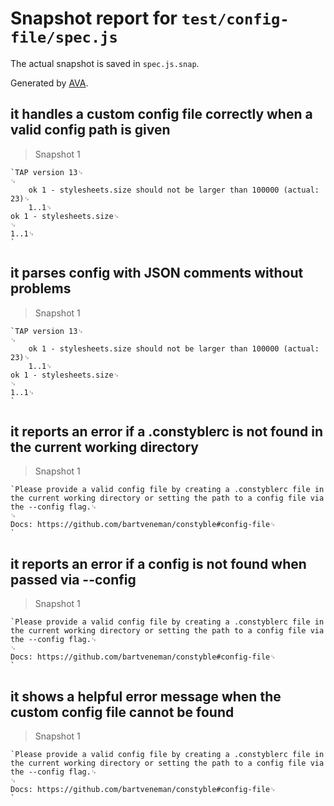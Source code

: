 # Snapshot report for `test/config-file/spec.js`

The actual snapshot is saved in `spec.js.snap`.

Generated by [AVA](https://ava.li).

## it handles a custom config file correctly when a valid config path is given

> Snapshot 1

    `TAP version 13␊
    ␊
        ok 1 - stylesheets.size should not be larger than 100000 (actual: 23)␊
        1..1␊
    ok 1 - stylesheets.size␊
    ␊
    1..1␊
    `

## it parses config with JSON comments without problems

> Snapshot 1

    `TAP version 13␊
    ␊
        ok 1 - stylesheets.size should not be larger than 100000 (actual: 23)␊
        1..1␊
    ok 1 - stylesheets.size␊
    ␊
    1..1␊
    `

## it reports an error if a .constyblerc is not found in the current working directory

> Snapshot 1

    `Please provide a valid config file by creating a .constyblerc file in the current working directory or setting the path to a config file via the --config flag.␊
    ␊
    Docs: https://github.com/bartveneman/constyble#config-file␊
    `

## it reports an error if a config is not found when passed via --config

> Snapshot 1

    `Please provide a valid config file by creating a .constyblerc file in the current working directory or setting the path to a config file via the --config flag.␊
    ␊
    Docs: https://github.com/bartveneman/constyble#config-file␊
    `

## it shows a helpful error message when the custom config file cannot be found

> Snapshot 1

    `Please provide a valid config file by creating a .constyblerc file in the current working directory or setting the path to a config file via the --config flag.␊
    ␊
    Docs: https://github.com/bartveneman/constyble#config-file␊
    `
